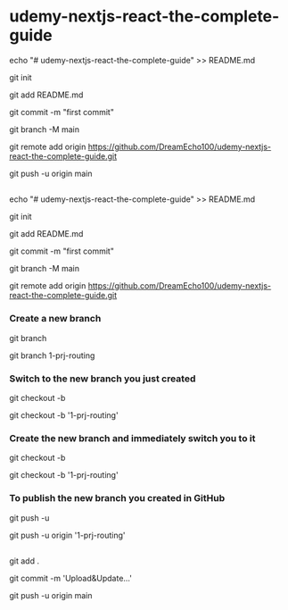 # udemy-nextjs-react-the-complete-guide



echo "# udemy-nextjs-react-the-complete-guide" >> README.md

git init

git add README.md

git commit -m "first commit"

git branch -M main

git remote add origin https://github.com/DreamEcho100/udemy-nextjs-react-the-complete-guide.git

git push -u origin main

##

echo "# udemy-nextjs-react-the-complete-guide" >> README.md

git init

git add README.md

git commit -m "first commit"

git branch -M main

git remote add origin https://github.com/DreamEcho100/udemy-nextjs-react-the-complete-guide.git

### Create a new branch

git branch <branch-name>

git branch 1-prj-routing

### Switch to the new branch you just created

git checkout -b <branch-name>

git checkout -b '1-prj-routing'

### Create the new branch and immediately switch you to it

git checkout -b <branch-name>

git checkout -b '1-prj-routing'

### To publish the new branch you created in GitHub

git push -u <remote> <branch-name>

git push -u origin '1-prj-routing'

##

git add .

git commit -m 'Upload&Update...'

git push -u origin main

